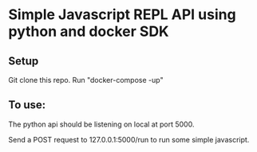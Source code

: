 # Simple Javascript REPL API using python and docker SDK
## Setup

Git clone this repo.
Run "docker-compose -up"

## To use:

The python api should be listening on local at port 5000.

Send a POST request to 127.0.0.1:5000/run to run some simple javascript.

